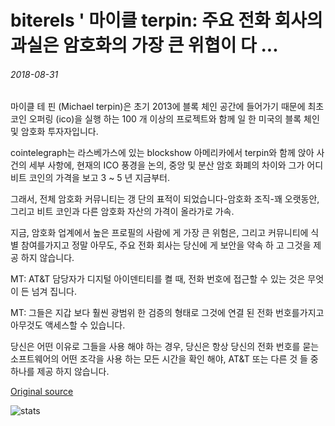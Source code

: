 # biterels ' 마이클 terpin: 주요 전화 회사의 과실은 암호화의 가장 큰 위협이 다 ...

###### 2018-08-31

마이클 테 핀 (Michael terpin)은 초기 2013에 블록 체인 공간에 들어가기 때문에 최초 코인 오퍼링 (ico)을 실행 하는 100 개 이상의 프로젝트와 함께 일 한 미국의 블록 체인 및 암호화 투자자입니다.

cointelegraph는 라스베가스에 있는 blockshow 아메리카에서 terpin와 함께 앉아 사건의 세부 사항에, 현재의 ICO 풍경을 논의, 중앙 및 분산 암호 화폐의 차이와 그가 어디 비트 코인의 가격을 보고 3 ~ 5 년 지금부터.

그래서, 전체 암호화 커뮤니티는 갱 단의 표적이 되었습니다-암호화 조직-꽤 오랫동안, 그리고 비트 코인과 다른 암호화 자산의 가격이 올라가로 가속.

지금, 암호화 업계에서 높은 프로필의 사람에 게 가장 큰 위험은, 그리고 커뮤니티에 식별 참여를가지고 정말 아무도, 주요 전화 회사는 당신에 게 보안을 약속 하 고 그것을 제공 하지 않습니다.

MT: AT&T 담당자가 디지털 아이덴티티를 켤 때, 전화 번호에 접근할 수 있는 것은 무엇이 든 넘겨 집니다.

MT: 그들은 지갑 보다 훨씬 광범위 한 검증의 형태로 그것에 연결 된 전화 번호를가지고 아무것도 액세스할 수 있습니다.

당신은 어떤 이유로 그들을 사용 해야 하는 경우, 당신은 항상 당신의 전화 번호를 묻는 소프트웨어의 어떤 조각을 사용 하는 모든 시간을 확인 해야, AT&T 또는 다른 것 들 중 하나를 제공 하지 않습니다.

[Original source](https://cointelegraph.com/news/bitangels-michael-terpin-negligence-of-major-phone-companies-is-cryptos-biggest-threat)

![stats](https://c.statcounter.com/11760860/0/a89fa40b/1/ "stats")